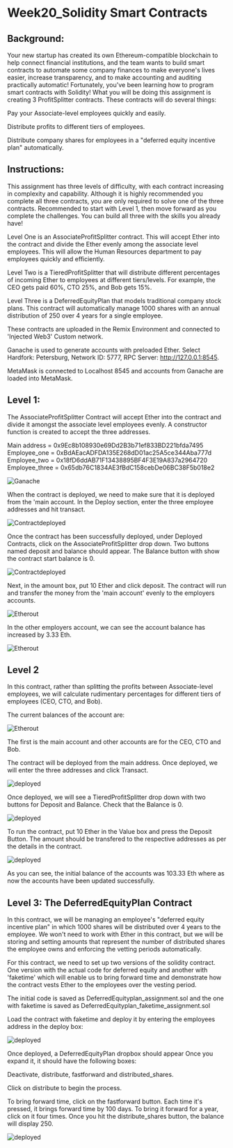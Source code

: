 # Week20_Solidity Smart Contracts

## Background:


Your new startup has created its own Ethereum-compatible blockchain to help connect financial institutions, and the team wants to build smart contracts to automate some company finances to make everyone's lives easier, increase transparency, and to make accounting and auditing practically automatic! Fortunately, you've been learning how to program smart contracts with Solidity! What you will be doing this assignment is creating 3 ProfitSplitter contracts. These contracts will do several things:

Pay your Associate-level employees quickly and easily.

Distribute profits to different tiers of employees.

Distribute company shares for employees in a "deferred equity incentive plan" automatically.

## Instructions:

This assignment has three levels of difficulty, with each contract increasing in complexity and capability. Although it is highly recommended you complete all three contracts, you are only required to solve one of the three contracts. Recommended to start with Level 1, then move forward as you complete the challenges. You can build all three with the skills you already have!

Level One is an AssociateProfitSplitter contract. This will accept Ether into the contract and divide the Ether evenly among the associate level employees. This will allow the Human Resources department to pay employees quickly and efficiently.

Level Two is a TieredProfitSplitter that will distribute different percentages of incoming Ether to employees at different tiers/levels. For example, the CEO gets paid 60%, CTO 25%, and Bob gets 15%.

Level Three is a DeferredEquityPlan that models traditional company stock plans. This contract will automatically manage 1000 shares with an annual distribution of 250 over 4 years for a single employee.

These contracts are uploaded in the Remix Environment and connected to 'Injected Web3' Custom network.

Ganache is used to generate accounts with preloaded Ether. Select Hardfork: Petersburg, Network ID: 5777, RPC Server: http://127.0.0.1:8545.

MetaMask is connected to Localhost 8545 and accounts from Ganache are loaded into MetaMask.

## Level 1:

The AssociateProfitSplitter Contract will accept Ether into the contract and divide it amongst the associate level employees evenly. A constructor function is created to accept the three addresses. 


Main address = 0x9Ec8b108930e69Dd2B3b71ef833BD221bfda7495
Employee_one = 0xBdAEacADFDA135E268dD01ac25A5ce344Aba777d
Employee_two = 0x18fD6ddAB71F13438895BF4F3E19A837a2964720
Employee_three = 0x65db76C1834AE3fBdC158cebDe06BC38F5b018e2

![Ganache](Screenshots/ganache.PNG)

When the contract is deployed, we need to make sure that it is deployed from the 'main account. In the Deploy section, enter the three employee addresses and hit transact.

![Contractdeployed](Screenshots/contract1_deploy.PNG)

Once the contract has been successfully deployed, under Deployed Contracts, click on the AssociateProfitSplitter drop down. Two buttons named deposit and balance should appear. The Balance button with show the contract start balance is 0.

![Contractdeployed](Screenshots/contract_deploy_balance_0.PNG)

Next, in the amount box, put 10 Ether and click deposit. The contract will run and transfer the money from the 'main account' evenly to the employers accounts.

![Etherout](Screenshots/10ether_out_of_main_account.PNG)

In the other employers account, we can see the account balance has increased by 3.33 Eth.

![Etherout](Screenshots/Ganache_new_balance.PNG)

## Level 2

In this contract, rather than splitting the profits between Associate-level employees, we will calculate rudimentary percentages for different tiers of employees (CEO, CTO, and Bob).

The current balances of the account are:

![Etherout](Screenshots/Ganache_new_balance.PNG)

The first is the main account and other accounts are for the CEO, CTO and Bob.

The contract will be deployed from the main address. Once deployed, we will enter the three addresses and click Transact.

![deployed](Screenshots/contract2_deployed.PNG)

Once deployed, we will see a TieredProfitSplitter drop down with two buttons for Deposit and Balance. Check that the Balance is 0.

![deployed](Screenshots/contract2_balance_0.PNG)

To run the contract, put 10 Ether in the Value box and press the Deposit Button. The amount should be transfered to the respective addresses as per the details in the contract.

![deployed](Screenshots/contract2_ganache_updated.PNG)

As you can see, the initial balance of the accounts was 103.33 Eth where as now the accounts have been updated successfully.

## Level 3: The DeferredEquityPlan Contract


In this contract, we will be managing an employee's "deferred equity incentive plan" in which 1000 shares will be distributed over 4 years to the employee. We won't need to work with Ether in this contract, but we will be storing and setting amounts that represent the number of distributed shares the employee owns and enforcing the vetting periods automatically.

For this contract, we need to set up two versions of the solidity contract. One version with the actual code for deferred equity and another with 'faketime' which will enable us to bring forward time and demonstrate how the contract vests Ether to the employees over the vesting period.

The initial code is saved as DeferredEquityplan_assignment.sol and the one with faketime is saved as DeferredEquityplan_faketime_assignment.sol

Load the contract with faketime and deploy it by entering the employees address in the deploy box:

![deployed](Screenshots/contract3_deploy.PNG)

Once deployed, a DeferredEquityPlan dropbox should appear Once you expand it, it should have the following boxes:

Deactivate, distribute, fastforward and distributed_shares.

Click on distribute to begin the process. 

To bring forward time, click on the fastforward button. Each time it's pressed, it brings forward time by 100 days. To bring it forward for a year, click on it four times. Once you hit the distribute_shares button, the balance will display 250. 

![deployed](Screenshots/contract3_vestedshares_balance.PNG)